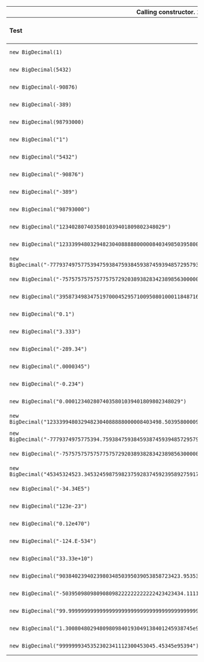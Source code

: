 <table>
	<thead>
		<th colspan="5">Calling constructor. 100000 loops.</th>
	</thead>
	<thead>
		<th align="left">Test</th>
		<th align="right">Original time</th>
		<th align="right">Original memory</th>
		<th align="right">Time (change %)</th>
		<th align="right">Memory (change %)</th>
	</thead>
	<tr>
		<td><code>new BigDecimal(1)</code></td>
		<td align="right">18.8</td>
		<td align="right">76</td>
		<td align="right">19.5 (-3.7)</td>
		<td align="right">73 (3.9)</td>
	</tr>
	<tr>
		<td><code>new BigDecimal(5432)</code></td>
		<td align="right">105.5</td>
		<td align="right">112</td>
		<td align="right">55 (47.9)</td>
		<td align="right">94 (16.1)</td>
	</tr>
	<tr>
		<td><code>new BigDecimal(-90876)</code></td>
		<td align="right">127.3</td>
		<td align="right">932</td>
		<td align="right">61.8 (51.5)</td>
		<td align="right">96 (89.7)</td>
	</tr>
	<tr>
		<td><code>new BigDecimal(-389)</code></td>
		<td align="right">89.5</td>
		<td align="right">112</td>
		<td align="right">49.8 (44.4)</td>
		<td align="right">95 (15.2)</td>
	</tr>
	<tr>
		<td><code>new BigDecimal(98793000)</code></td>
		<td align="right">194.5</td>
		<td align="right">2533</td>
		<td align="right">71.3 (63.3)</td>
		<td align="right">103 (95.9)</td>
	</tr>
	<tr>
		<td><code>new BigDecimal("1")</code></td>
		<td align="right">49.8</td>
		<td align="right">112</td>
		<td align="right">43.5 (12.7)</td>
		<td align="right">94 (16.1)</td>
	</tr>
	<tr>
		<td><code>new BigDecimal("5432")</code></td>
		<td align="right">64.8</td>
		<td align="right">112</td>
		<td align="right">49 (24.4)</td>
		<td align="right">94 (16.1)</td>
	</tr>
	<tr>
		<td><code>new BigDecimal("-90876")</code></td>
		<td align="right">75</td>
		<td align="right">120</td>
		<td align="right">53.8 (28.3)</td>
		<td align="right">97 (19.2)</td>
	</tr>
	<tr>
		<td><code>new BigDecimal("-389")</code></td>
		<td align="right">60</td>
		<td align="right">112</td>
		<td align="right">47 (21.7)</td>
		<td align="right">94 (16.1)</td>
	</tr>
	<tr>
		<td><code>new BigDecimal("98793000")</code></td>
		<td align="right">97.3</td>
		<td align="right">116</td>
		<td align="right">57 (41.4)</td>
		<td align="right">103 (11.2)</td>
	</tr>
	<tr>
		<td><code>new BigDecimal("1234028074035801039401809802348029")</code></td>
		<td align="right">267.3</td>
		<td align="right">256</td>
		<td align="right">102.8 (61.5)</td>
		<td align="right">168 (34.4)</td>
	</tr>
	<tr>
		<td><code>new BigDecimal("1233399480329482304088888000008403498503958000093458039580")</code></td>
		<td align="right">398.3</td>
		<td align="right">366</td>
		<td align="right">142.8 (64.1)</td>
		<td align="right">235 (35.8)</td>
	</tr>
	<tr>
		<td><code>new BigDecimal("-777937497577539475938475938459387459394857295793487592384759")</code></td>
		<td align="right">401.3</td>
		<td align="right">365</td>
		<td align="right">148 (63.1)</td>
		<td align="right">235 (35.6)</td>
	</tr>
	<tr>
		<td><code>new BigDecimal("-7575757575757757572920389382834238985630000043000000000")</code></td>
		<td align="right">384</td>
		<td align="right">320</td>
		<td align="right">135 (64.8)</td>
		<td align="right">228 (28.8)</td>
	</tr>
	<tr>
		<td><code>new BigDecimal("395873498347519700045295710095080100011848716458473")</code></td>
		<td align="right">368</td>
		<td align="right">368</td>
		<td align="right">133 (63.9)</td>
		<td align="right">215 (41.6)</td>
	</tr>
	<tr>
		<td><code>new BigDecimal("0.1")</code></td>
		<td align="right">53.3</td>
		<td align="right">112</td>
		<td align="right">44.8 (15.9)</td>
		<td align="right">94 (16.1)</td>
	</tr>
	<tr>
		<td><code>new BigDecimal("3.333")</code></td>
		<td align="right">66</td>
		<td align="right">112</td>
		<td align="right">49.3 (25.3)</td>
		<td align="right">94 (16.1)</td>
	</tr>
	<tr>
		<td><code>new BigDecimal("-289.34")</code></td>
		<td align="right">75.5</td>
		<td align="right">120</td>
		<td align="right">55.5 (26.5)</td>
		<td align="right">97 (19.2)</td>
	</tr>
	<tr>
		<td><code>new BigDecimal(".0000345")</code></td>
		<td align="right">69.5</td>
		<td align="right">112</td>
		<td align="right">50.8 (26.9)</td>
		<td align="right">94 (16.1)</td>
	</tr>
	<tr>
		<td><code>new BigDecimal("-0.234")</code></td>
		<td align="right">63.8</td>
		<td align="right">112</td>
		<td align="right">48 (24.8)</td>
		<td align="right">94 (16.1)</td>
	</tr>
	<tr>
		<td><code>new BigDecimal("0.0001234028074035801039401809802348029")</code></td>
		<td align="right">287.8</td>
		<td align="right">253</td>
		<td align="right">107 (62.8)</td>
		<td align="right">168 (33.6)</td>
	</tr>
	<tr>
		<td><code>new BigDecimal("1233399480329482304088888000008403498.503958000093458039580")</code></td>
		<td align="right">403.8</td>
		<td align="right">366</td>
		<td align="right">145.3 (64.0)</td>
		<td align="right">235 (35.8)</td>
	</tr>
	<tr>
		<td><code>new BigDecimal("-7779374975775394.75938475938459387459394857295793487592384759")</code></td>
		<td align="right">417.5</td>
		<td align="right">366</td>
		<td align="right">151.3 (63.8)</td>
		<td align="right">235 (35.8)</td>
	</tr>
	<tr>
		<td><code>new BigDecimal("-7575757575757757572920389382834238985630000043000000000")</code></td>
		<td align="right">399.5</td>
		<td align="right">368</td>
		<td align="right">135 (66.2)</td>
		<td align="right">228 (38.0)</td>
	</tr>
	<tr>
		<td><code>new BigDecimal("45345324523.34532459875982375928374592395892759179583999000")</code></td>
		<td align="right">397.3</td>
		<td align="right">276</td>
		<td align="right">143.8 (63.8)</td>
		<td align="right">235 (14.9)</td>
	</tr>
	<tr>
		<td><code>new BigDecimal("-34.34E5")</code></td>
		<td align="right">72</td>
		<td align="right">112</td>
		<td align="right">53.3 (26.0)</td>
		<td align="right">94 (16.1)</td>
	</tr>
	<tr>
		<td><code>new BigDecimal("123e-23")</code></td>
		<td align="right">67.8</td>
		<td align="right">112</td>
		<td align="right">50.8 (25.1)</td>
		<td align="right">94 (16.1)</td>
	</tr>
	<tr>
		<td><code>new BigDecimal("0.12e470")</code></td>
		<td align="right">69.3</td>
		<td align="right">112</td>
		<td align="right">58.3 (15.9)</td>
		<td align="right">94 (16.1)</td>
	</tr>
	<tr>
		<td><code>new BigDecimal("-124.E-534")</code></td>
		<td align="right">70.3</td>
		<td align="right">112</td>
		<td align="right">53.3 (24.2)</td>
		<td align="right">94 (16.1)</td>
	</tr>
	<tr>
		<td><code>new BigDecimal("33.33e+10")</code></td>
		<td align="right">74</td>
		<td align="right">112</td>
		<td align="right">54.5 (26.4)</td>
		<td align="right">94 (16.1)</td>
	</tr>
	<tr>
		<td><code>new BigDecimal("903840239402398034850395039053858723423.953534534548e540")</code></td>
		<td align="right">376</td>
		<td align="right">368</td>
		<td align="right">137.3 (63.5)</td>
		<td align="right">221 (39.9)</td>
	</tr>
	<tr>
		<td><code>new BigDecimal("-503950980980908098222222222222423423434.1111e16")</code></td>
		<td align="right">324</td>
		<td align="right">296</td>
		<td align="right">124.8 (61.5)</td>
		<td align="right">193 (34.8)</td>
	</tr>
	<tr>
		<td><code>new BigDecimal("99.999999999999999999999999999999999999999999e3")</code></td>
		<td align="right">332.3</td>
		<td align="right">296</td>
		<td align="right">127.3 (61.7)</td>
		<td align="right">193 (34.8)</td>
	</tr>
	<tr>
		<td><code>new BigDecimal("1.30080480294809809840193049138401245938745e980")</code></td>
		<td align="right">323</td>
		<td align="right">258</td>
		<td align="right">122.5 (62.1)</td>
		<td align="right">183 (29.1)</td>
	</tr>
	<tr>
		<td><code>new BigDecimal("9999999345352302341112300453045.45345e95394")</code></td>
		<td align="right">289.3</td>
		<td align="right">255</td>
		<td align="right">117 (59.6)</td>
		<td align="right">178 (30.2)</td>
	</tr>
</table>
